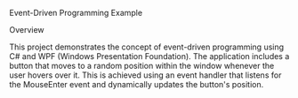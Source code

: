 Event-Driven Programming Example

Overview

This project demonstrates the concept of event-driven programming using C# and WPF (Windows Presentation Foundation). The application includes a button that moves to a random position within the window whenever the user hovers over it. This is achieved using an event handler that listens for the MouseEnter event and dynamically updates the button's position.

